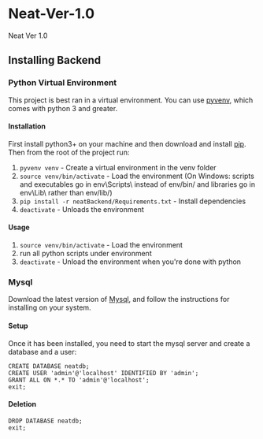 # Neat-Ver-1.0
Neat Ver 1.0

## Installing Backend

### Python Virtual Environment

This project is best ran in a virtual environment. You can use [pyvenv][2],
which comes with python 3 and greater.

#### Installation

First install python3+ on your machine and then download and install [pip][1].
Then from the root of the project run:

1. `pyvenv venv` - Create a virtual environment in the venv folder
2. `source venv/bin/activate` - Load the environment (On Windows: scripts and executables go in env\Scripts\ instead of env/bin/ and libraries go in env\Lib\ rather than env/lib/)
3. `pip install -r neatBackend/Requirements.txt` - Install dependencies
4. `deactivate` - Unloads the environment

#### Usage

1. `source venv/bin/activate` - Load the environment
2. run all python scripts under environment
3. `deactivate` - Unload the environment when you're done with python

### Mysql

Download the latest version of [Mysql][3], and follow the instructions for installing
on your system. 


#### Setup

Once it has been installed, you need to start the mysql server and create a database and a 
user:

```
CREATE DATABASE neatdb;
CREATE USER 'admin'@'localhost' IDENTIFIED BY 'admin';
GRANT ALL ON *.* TO 'admin'@'localhost';
exit;
```
#### Deletion
```
DROP DATABASE neatdb;
exit;
```




[1]: https://pip.pypa.io/en/latest/installing/
[2]: https://docs.python.org/3/using/scripts.html
[3]: http://dev.mysql.com/doc/refman/5.7/en/installing.html
